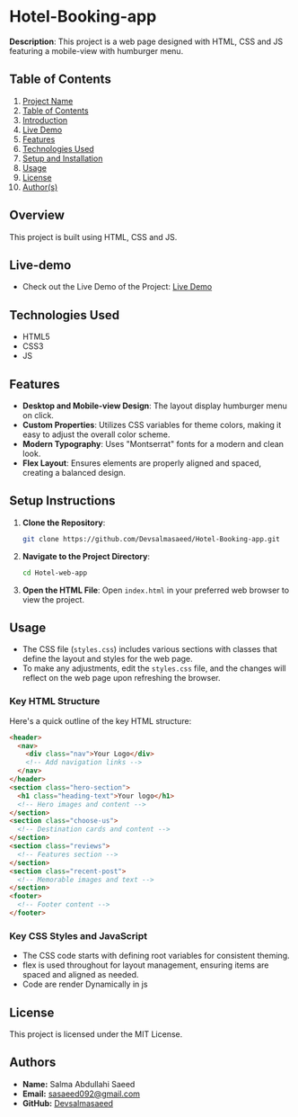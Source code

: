 # Hotel-Booking-app
**Description**: This project is a web page designed with HTML, CSS and JS featuring a mobile-view with humburger menu. 

## Table of Contents

1. [Project Name](#project-name) 
2. [Table of Contents](#table-of-contents)
3. [Introduction](#Overview)
4. [Live Demo](#live-demo)
5. [Features](#features)
6. [Technologies Used](#technologies-used)
7. [Setup and Installation](#setup-and-installation)
8. [Usage](#usage)
9. [License](#license)
10. [Author(s)](#authors)

## Overview

This project is built using HTML, CSS and JS.

## Live-demo

- Check out the Live Demo of the Project: [Live Demo](https://hotel-booking-app-f9u0.onrender.com)

## Technologies Used

- HTML5
- CSS3
- JS

## Features

- **Desktop and Mobile-view Design**: The layout display humburger menu on click.
- **Custom Properties**: Utilizes CSS variables for theme colors, making it easy to adjust the overall color scheme.
- **Modern Typography**: Uses "Montserrat" fonts for a modern and clean look.
- **Flex Layout**: Ensures elements are properly aligned and spaced, creating a balanced design.

## Setup Instructions

1. **Clone the Repository**:
   ```bash
   git clone https://github.com/Devsalmasaeed/Hotel-Booking-app.git
   ```

2. **Navigate to the Project Directory**:
   ```bash
   cd Hotel-web-app
   ```

3. **Open the HTML File**:
   Open `index.html` in your preferred web browser to view the project.

## Usage

- The CSS file (`styles.css`) includes various sections with classes that define the layout and styles for the web page.
- To make any adjustments, edit the `styles.css` file, and the changes will reflect on the web page upon refreshing the browser.

### Key HTML Structure

Here's a quick outline of the key HTML structure:
```html
<header>
  <nav>
    <div class="nav">Your Logo</div>
    <!-- Add navigation links -->
  </nav>
</header>
<section class="hero-section">
  <h1 class="heading-text">Your logo</h1>
  <!-- Hero images and content -->
</section>
<section class="choose-us">
  <!-- Destination cards and content -->
</section>
<section class="reviews">
  <!-- Features section -->
</section>
<section class="recent-post">
  <!-- Memorable images and text -->
</section>
<footer>
  <!-- Footer content -->
</footer>
```
### Key CSS Styles and JavaScript
- The CSS code starts with defining root variables for consistent theming.
- flex is used throughout for layout management, ensuring items are spaced and aligned as needed.
- Code are render Dynamically in js


## License
This project is licensed under the MIT License.
## Authors
- **Name:** Salma Abdullahi Saeed
- **Email:** sasaeed092@gmail.com
- **GitHub:** [Devsalmasaeed](https://github.com/Devsalmasaeed)